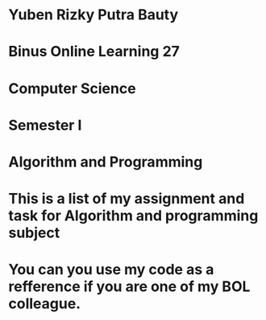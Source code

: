 # Yuben Rizky Putra Bauty
# Binus Online Learning 27
# Computer Science 
# Semester I
# Algorithm and Programming
# This is a list of my assignment and task for Algorithm and programming subject 
# You can you use my code as a refference if you are one of my BOL colleague.
